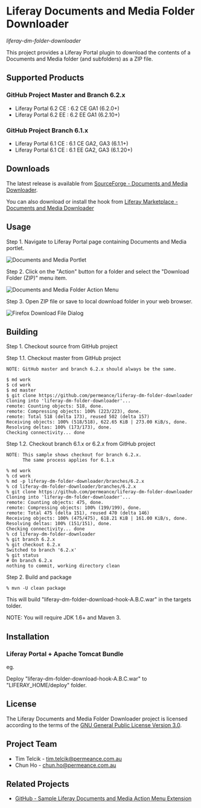 # Liferay Documents and Media Folder Downloader

*liferay-dm-folder-downloader*

This project provides a Liferay Portal plugin to download the contents of a Documents and Media folder (and subfolders) as a ZIP file.


## Supported Products

### GitHub Project Master and Branch 6.2.x

* Liferay Portal 6.2 CE : 6.2 CE GA1 (6.2.0+)
* Liferay Portal 6.2 EE : 6.2 EE GA1 (6.2.10+)

### GitHub Project Branch 6.1.x

* Liferay Portal 6.1 CE : 6.1 CE GA2, GA3 (6.1.1+)
* Liferay Portal 6.1 CE : 6.1 EE GA2, GA3 (6.1.20+)


## Downloads

The latest release is available from [SourceForge - Documents and Media Downloader](https://sourceforge.net/projects/permeance-apps/files/liferay-documents-and-media-downloader/ "Documents and Media Downloader").

You can also download or install the hook from [Liferay Marketplace - Documents and Media Downloader](https://www.liferay.com/marketplace/-/mp/application/21674918?_7_WAR_osbportlet_backURL=%2Fmarketplace%2F-%2Fmp%2Fcategory%2F11232561 "Documents and Media Downloader")


## Usage

Step 1. Navigate to Liferay Portal page containing Documents and Media portlet.

![Documents and Media Portlet](/docs/images/01-liferay-dm-portlet-local-repos-root-folder-view-20130209-annot.png "Documents an Media Portlet")

Step 2. Click on the "Action" button for a folder and select the "Download Folder (ZIP)" menu item.

![Documents and Media Folder Action Menu](/docs/images/02-liferay-dm-portlet-download-folder-action-menu-20130131-annot.png "Documents an Media Folder Action Menu")

Step 3. Open ZIP file or save to local download folder in your web browser.

![Firefox Download File Dialog](/docs/images/03-firefox-download-file-dialog-20130209.png "Firefox Download File Dialog")


## Building

Step 1. Checkout source from GitHub project

Step 1.1. Checkout master from GitHub project

    NOTE: GitHub master and branch 6.2.x should always be the same.

    $ md work
    $ cd work
    $ md master
    $ git clone https://github.com/permeance/liferay-dm-folder-downloader
    Cloning into 'liferay-dm-folder-downloader'...
    remote: Counting objects: 518, done.
    remote: Compressing objects: 100% (223/223), done.
    remote: Total 518 (delta 173), reused 502 (delta 157)
    Receiving objects: 100% (518/518), 622.65 KiB | 273.00 KiB/s, done.
    Resolving deltas: 100% (173/173), done.
    Checking connectivity... done

Step 1.2. Checkout branch 6.1.x or 6.2.x from GitHub project

    NOTE: This sample shows checkout for branch 6.2.x. 
          The same process applies for 6.1.x

    % md work
    % cd work
    % md -p liferay-dm-folder-downloader/branches/6.2.x
    % cd liferay-dm-folder-downloader/branches/6.2.x
    % git clone https://github.com/permeance/liferay-dm-folder-downloader
    Cloning into 'liferay-dm-folder-downloader'...
    remote: Counting objects: 475, done.
    remote: Compressing objects: 100% (199/199), done.
    remote: Total 475 (delta 151), reused 470 (delta 146)
    Receiving objects: 100% (475/475), 618.21 KiB | 161.00 KiB/s, done.
    Resolving deltas: 100% (151/151), done.
    Checking connectivity... done
    % cd liferay-dm-folder-downloader
    % git branch 6.2.x
    % git checkout 6.2.x
    Switched to branch '6.2.x'
    % git status
    # On branch 6.2.x
    nothing to commit, working directory clean

Step 2. Build and package

    % mvn -U clean package

This will build "liferay-dm-folder-download-hook-A.B.C.war" in the targets tolder.

NOTE: You will require JDK 1.6+ and Maven 3.


## Installation

### Liferay Portal + Apache Tomcat Bundle

eg.

Deploy "liferay-dm-folder-download-hook-A.B.C.war" to "LIFERAY_HOME/deploy" folder.


## License

The Liferay Documents and Media Folder Downloader project is licensed according to the terms of the [GNU General Public License Version 3.0](http://www.gnu.org/licenses/gpl-3.0.en.html).


## Project Team

* Tim Telcik - tim.telcik@permeance.com.au
* Chun Ho - chun.ho@permeance.com.au


## Related Projects

* [GitHub - Sample Liferay Documents and Media Action Menu Extension](https://github.com/permeance/sample-liferay-dm-action-menu-extension "GitHub - Sample Liferay Documents and Media Action Menu Extension")
